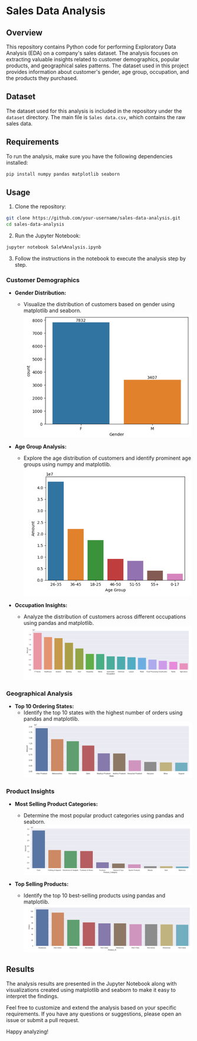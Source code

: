# Sales Data Analysis

## Overview

This repository contains Python code for performing Exploratory Data Analysis (EDA) on a company's sales dataset. The analysis focuses on extracting valuable insights related to customer demographics, popular products, and geographical sales patterns. The dataset used in this project provides information about customer's gender, age group, occupation, and the products they purchased.

## Dataset

The dataset used for this analysis is included in the repository under the `dataset` directory. The main file is `Sales data.csv`, which contains the raw sales data.

## Requirements

To run the analysis, make sure you have the following dependencies installed:

```bash
pip install numpy pandas matplotlib seaborn
```

## Usage

1. Clone the repository:

```bash
git clone https://github.com/your-username/sales-data-analysis.git
cd sales-data-analysis
```

2. Run the Jupyter Notebook:

```bash
jupyter notebook Sale%Analysis.ipynb
```

3. Follow the instructions in the notebook to execute the analysis step by step.

### Customer Demographics

- **Gender Distribution:**
  - Visualize the distribution of customers based on gender using matplotlib and seaborn.
![Gender](https://github.com/Shaishta-Anjum/Sales-Data-Analysis/blob/main/Highlights/Gender.png)

- **Age Group Analysis:**
  - Explore the age distribution of customers and identify prominent age groups using numpy and matplotlib.
![Age Group](https://github.com/Shaishta-Anjum/Sales-Data-Analysis/blob/main/Highlights/Age%20Group.png)

- **Occupation Insights:**
  - Analyze the distribution of customers across different occupations using pandas and matplotlib.
![Occupation](https://github.com/Shaishta-Anjum/Sales-Data-Analysis/blob/main/Highlights/Occupation.png)

### Geographical Analysis

- **Top 10 Ordering States:**
  - Identify the top 10 states with the highest number of orders using pandas and matplotlib.
![States](https://github.com/Shaishta-Anjum/Sales-Data-Analysis/blob/main/Highlights/State.png)

### Product Insights

- **Most Selling Product Categories:**
  - Determine the most popular product categories using pandas and seaborn.
![Product Category](https://github.com/Shaishta-Anjum/Sales-Data-Analysis/blob/main/Highlights/Product%20Category.png)

- **Top Selling Products:**
  - Identify the top 10 best-selling products using pandas and matplotlib.
![Top Product](https://github.com/Shaishta-Anjum/Sales-Data-Analysis/blob/main/Highlights/Product%20ID.png)

## Results

The analysis results are presented in the Jupyter Notebook along with visualizations created using matplotlib and seaborn to make it easy to interpret the findings.

Feel free to customize and extend the analysis based on your specific requirements. If you have any questions or suggestions, please open an issue or submit a pull request.

Happy analyzing!
